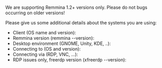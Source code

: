 We are supporting Remmina 1.2+ versions only.
Please do not bugs occurring on older versions!

Please give us some additional details about the systems you are using:
* Client (OS name and version): 
* Remmina version (remmina --version): 
* Desktop environment (GNOME, Unity, KDE, ..): 
* Connecting to (OS and version): 
* Connecting via (RDP, VNC, ...): 
* RDP issues only, freerdp version (xfreerdp --version): 
